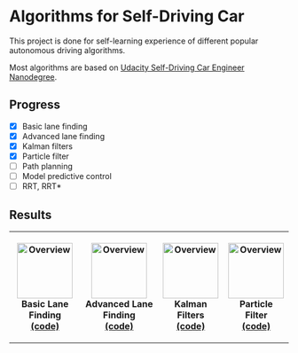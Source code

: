 # Algorithms for Self-Driving Car

This project is done for self-learning experience of different popular autonomous
driving algorithms. 

Most algorithms are based on [Udacity Self-Driving Car Engineer Nanodegree](https://www.udacity.com/course/self-driving-car-engineer-nanodegree--nd013).

## Progress

- [x] Basic lane finding
- [x] Advanced lane finding
- [x] Kalman filters
- [x] Particle filter
- [ ] Path planning
- [ ] Model predictive control
- [ ] RRT, RRT*

## Results

<table style="width:100%">
  <tr>
    <th><p>
           <a href="https://www.youtube.com/watch?v=mbqWboRy95Q">
           <img src="./basic_lane_finding/data/corner.gif" alt="Overview" width="100" height="100"></a>
           <br>Basic Lane Finding
           <br><a href="./basic_lane_finding">(code)</a>
      </p>
    </th>
    <th><p>
           <a href="https://www.youtube.com/watch?v=4fW9n5syoqE">
           <img src="./advanced_lane_finding/data/thumbnail.gif" alt="Overview" width="100" height="100"></a>
           <br>Advanced Lane Finding
           <br><a href="./advanced_lane_finding">(code)</a>
        </p>
    </th>
    <th><p>
           <a href="./kalman_filters/out/ekf_fusion_3.png">
           <img src="./kalman_filters/out/ekf_fusion_3.png" alt="Overview" width="100" height="100"></a>
           <br>Kalman Filters
           <br><a href="./kalman_filters">(code)</a>
        </p>
    </th>
    <th><p>
           <a href="https://www.youtube.com/watch?v=qKuo6CHQeHk">
           <img src="./particle_filters/demo.gif" alt="Overview" width="100" height="100"></a>
           <br>Particle Filter
           <br><a href="./particle_filters">(code)</a>
        </p>
    </th>
  </tr>
</table>